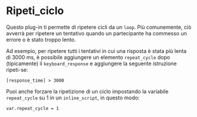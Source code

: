 # Ripeti_ciclo

Questo plug-in ti permette di ripetere cicli da un `loop`. Più comunemente, ciò avverrà per ripetere un tentativo quando un partecipante ha commesso un errore o è stato troppo lento.

Ad esempio, per ripetere tutti i tentativi in cui una risposta è stata più lenta di 3000 ms, è possibile aggiungere un elemento `repeat_cycle` dopo (tipicamente) il `keyboard_response` e aggiungere la seguente istruzione ripeti-se:

	[response_time] > 3000

Puoi anche forzare la ripetizione di un ciclo impostando la variabile `repeat_cycle` su 1 in un `inline_script`, in questo modo:

	var.repeat_cycle = 1